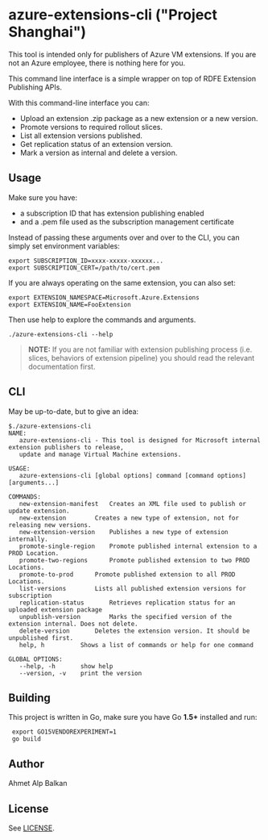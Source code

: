 # azure-extensions-cli ("Project Shanghai")
This tool is intended only for publishers of Azure VM extensions.
If you are not an Azure employee, there is nothing here for you.

This command line interface is a simple wrapper on top of RDFE Extension
Publishing APIs.

With this command-line interface you can:

- Upload an extension .zip package as a new extension or a new version.
- Promote versions to required rollout slices.
- List all extension versions published.
- Get replication status of an extension version.
- Mark a version as internal and delete a version.

## Usage

Make sure you have:

- a subscription ID that has extension publishing enabled
- and a .pem file used as the subscription management certificate

Instead of passing these arguments over and over to the CLI,
you can simply set environment variables:

    export SUBSCRIPTION_ID=xxxx-xxxxx-xxxxxx...
    export SUBSCRIPTION_CERT=/path/to/cert.pem

If you are always operating on the same extension, you can also set:

    export EXTENSION_NAMESPACE=Microsoft.Azure.Extensions
    export EXTENSION_NAME=FooExtension

Then use help to explore the commands and arguments.

    ./azure-extensions-cli --help

> **NOTE:** If you are not familiar with extension publishing
process (i.e. slices, behaviors of extension pipeline) you should read
the relevant documentation first.

## CLI

May be up-to-date, but to give an idea:

```
$./azure-extensions-cli
NAME:
   azure-extensions-cli - This tool is designed for Microsoft internal extension publishers to release,
   update and manage Virtual Machine extensions.

USAGE:
   azure-extensions-cli [global options] command [command options] [arguments...]

COMMANDS:
   new-extension-manifest	Creates an XML file used to publish or update extension.
   new-extension		Creates a new type of extension, not for releasing new versions.
   new-extension-version	Publishes a new type of extension internally.
   promote-single-region	Promote published internal extension to a PROD Location.
   promote-two-regions		Promote published extension to two PROD Locations.
   promote-to-prod		Promote published extension to all PROD Locations.
   list-versions		Lists all published extension versions for subscription
   replication-status		Retrieves replication status for an uploaded extension package
   unpublish-version		Marks the specified version of the extension internal. Does not delete.
   delete-version		Deletes the extension version. It should be unpublished first.
   help, h			Shows a list of commands or help for one command

GLOBAL OPTIONS:
   --help, -h		show help
   --version, -v	print the version 
```


## Building

This project is written in Go, make sure you have Go **1.5+** installed
and run:

     export GO15VENDOREXPERIMENT=1
     go build

## Author

Ahmet Alp Balkan

## License

See [LICENSE](LICENSE).
